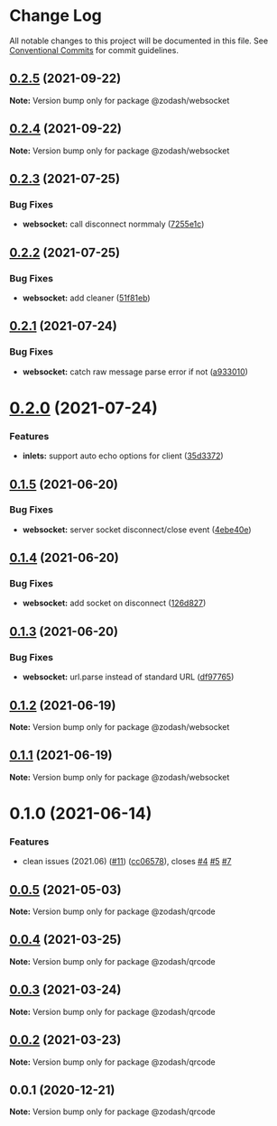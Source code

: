 # Change Log

All notable changes to this project will be documented in this file.
See [Conventional Commits](https://conventionalcommits.org) for commit guidelines.

## [0.2.5](https://github.com/zcorky/zodash/compare/@zodash/websocket@0.2.4...@zodash/websocket@0.2.5) (2021-09-22)

**Note:** Version bump only for package @zodash/websocket





## [0.2.4](https://github.com/zcorky/zodash/compare/@zodash/websocket@0.2.3...@zodash/websocket@0.2.4) (2021-09-22)

**Note:** Version bump only for package @zodash/websocket





## [0.2.3](https://github.com/zcorky/zodash/compare/@zodash/websocket@0.2.2...@zodash/websocket@0.2.3) (2021-07-25)


### Bug Fixes

* **websocket:** call disconnect normmaly ([7255e1c](https://github.com/zcorky/zodash/commit/7255e1ca908f03c21dd8ce8e4592f1e3ade8dcf3))





## [0.2.2](https://github.com/zcorky/zodash/compare/@zodash/websocket@0.2.1...@zodash/websocket@0.2.2) (2021-07-25)


### Bug Fixes

* **websocket:** add cleaner ([51f81eb](https://github.com/zcorky/zodash/commit/51f81eb502b7f050c8266b266bd0535900071463))





## [0.2.1](https://github.com/zcorky/zodash/compare/@zodash/websocket@0.2.0...@zodash/websocket@0.2.1) (2021-07-24)


### Bug Fixes

* **websocket:** catch raw message parse error if not ([a933010](https://github.com/zcorky/zodash/commit/a9330100878036b3d090a3a730498f8ac265b077))





# [0.2.0](https://github.com/zcorky/zodash/compare/@zodash/websocket@0.1.5...@zodash/websocket@0.2.0) (2021-07-24)


### Features

* **inlets:** support auto echo options for client ([35d3372](https://github.com/zcorky/zodash/commit/35d33721726d7d797bf5af4ed678e798e259853a))





## [0.1.5](https://github.com/zcorky/zodash/compare/@zodash/websocket@0.1.4...@zodash/websocket@0.1.5) (2021-06-20)


### Bug Fixes

* **websocket:** server socket disconnect/close event ([4ebe40e](https://github.com/zcorky/zodash/commit/4ebe40e16d176860fe4ad282ad63968f9fb48062))





## [0.1.4](https://github.com/zcorky/zodash/compare/@zodash/websocket@0.1.3...@zodash/websocket@0.1.4) (2021-06-20)


### Bug Fixes

* **websocket:** add socket on disconnect ([126d827](https://github.com/zcorky/zodash/commit/126d8271a569ea5b274f00e5cdeb9b881aa9a2d1))





## [0.1.3](https://github.com/zcorky/zodash/compare/@zodash/websocket@0.1.2...@zodash/websocket@0.1.3) (2021-06-20)


### Bug Fixes

* **websocket:** url.parse instead of standard URL ([df97765](https://github.com/zcorky/zodash/commit/df97765c9f790abdde84664563fcc18d98fc95cf))





## [0.1.2](https://github.com/zcorky/zodash/compare/@zodash/websocket@0.1.1...@zodash/websocket@0.1.2) (2021-06-19)

**Note:** Version bump only for package @zodash/websocket





## [0.1.1](https://github.com/zcorky/zodash/compare/@zodash/websocket@0.1.0...@zodash/websocket@0.1.1) (2021-06-19)

**Note:** Version bump only for package @zodash/websocket





# 0.1.0 (2021-06-14)


### Features

* clean issues (2021.06) ([#11](https://github.com/zcorky/zodash/issues/11)) ([cc06578](https://github.com/zcorky/zodash/commit/cc06578e0acd4221e46ca5e8c5fb7b2990fcacde)), closes [#4](https://github.com/zcorky/zodash/issues/4) [#5](https://github.com/zcorky/zodash/issues/5) [#7](https://github.com/zcorky/zodash/issues/7)





## [0.0.5](https://github.com/zcorky/zodash/compare/@zodash/qrcode@0.0.4...@zodash/qrcode@0.0.5) (2021-05-03)

**Note:** Version bump only for package @zodash/qrcode





## [0.0.4](https://github.com/zcorky/zodash/compare/@zodash/qrcode@0.0.3...@zodash/qrcode@0.0.4) (2021-03-25)

**Note:** Version bump only for package @zodash/qrcode





## [0.0.3](https://github.com/zcorky/zodash/compare/@zodash/qrcode@0.0.2...@zodash/qrcode@0.0.3) (2021-03-24)

**Note:** Version bump only for package @zodash/qrcode





## [0.0.2](https://github.com/zcorky/zodash/compare/@zodash/qrcode@0.0.1...@zodash/qrcode@0.0.2) (2021-03-23)

**Note:** Version bump only for package @zodash/qrcode





## 0.0.1 (2020-12-21)

**Note:** Version bump only for package @zodash/qrcode

